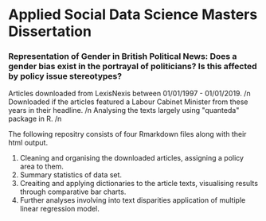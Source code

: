# Applied Social Data Science Masters Dissertation
### Representation of Gender in British Political News: Does a gender bias exist in the portrayal of politicians? Is this affected by policy issue stereotypes?

Articles downloaded from LexisNexis between 01/01/1997 - 01/01/2019. /n
Downloaded if the articles featured a Labour Cabinet Minister from these years in their headline. /n
Analysing the texts largely using "quanteda" package in R. /n

The following repositry consists of four Rmarkdown files along with their html output.

1. Cleaning and organising the downloaded articles, assigning a policy area to them. 
2. Summary statistics of data set.
3. Creaiting and applying dictionaries to the article texts, visualising results through comparative bar charts.
4. Further analyses involving into text disparities application of multiple linear regression model.
